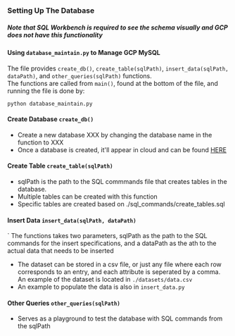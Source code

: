 ### Setting Up The Database

##### Note that SQL Workbench is required to see the schema visually and GCP does not have this functionality

#### Using `database_maintain.py` to Manage GCP MySQL
The file provides `create_db()`, `create_table(sqlPath)`, `insert_data(sqlPath, dataPath)`, and `other_queries(sqlPath)` functions. \
The functions are called from `main()`, found at the bottom of the file, and running the file is done by:
```
python database_maintain.py
```

#### Create Database `create_db()`
- Create a new database XXX by changing the database name in the function to XXX
- Once a database is created, it'll appear in cloud and can be found [HERE](https://console.cloud.google.com/sql/instances/me-in-loo/databases?project=dynamic-branch-308302)


#### Create Table `create_table(sqlPath)`
- sqlPath is the path to the SQL commmands file that creates tables in the database. 
- Multiple tables can be created with this function
- Specific tables are created based on ./sql_commands/create_tables.sql


#### Insert Data `insert_data(sqlPath, dataPath)`
` The functions takes two parameters, sqlPath as the path to the SQL commands for the insert specifications, and a dataPath as the ath to the actual data that needs to be inserted
- The dataset can be stored in a csv file, or just any file where each row corresponds to an entry, and each attribute is seperated by a comma. An example of the dataset is located in `./datasets/data.csv`
- An example to populate the data is also in `insert_data.py`


#### Other Queries `other_queries(sqlPath)`
- Serves as a playground to test the database with SQL commands from the sqlPath
